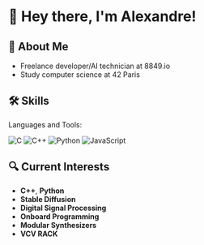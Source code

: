# 👋 Hey there, I'm Alexandre!

## 🚀 About Me
- Freelance developer/AI technician at 8849.io
- Study computer science at 42 Paris

## 🛠️ Skills
Languages and Tools:

![C](https://img.shields.io/badge/-C-333333?style=flat&logo=c)
![C++](https://img.shields.io/badge/-C++-333333?style=flat&logo=c%2B%2B)
![Python](https://img.shields.io/badge/-Python-333333?style=flat&logo=python)
![JavaScript](https://img.shields.io/badge/-JavaScript-333333?style=flat&logo=javascript)


## 🔍 Current Interests
- **C++**, **Python**
- **Stable Diffusion**
- **Digital Signal Processing**
- **Onboard Programming**
- **Modular Synthesizers**
- **VCV RACK**
